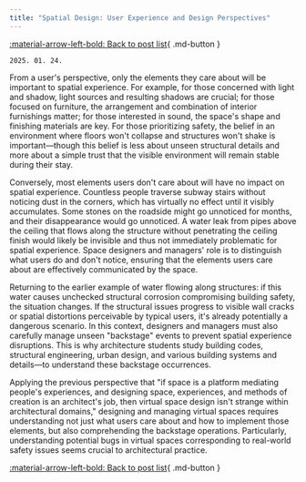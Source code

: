 ```yaml
---
title: "Spatial Design: User Experience and Design Perspectives"
---
```


[:material-arrow-left-bold: Back to post list](../index.md){ .md-button }

`2025. 01. 24.`

From a user's perspective, only the elements they care about will be important to spatial experience. For example, for those concerned with light and shadow, light sources and resulting shadows are crucial; for those focused on furniture, the arrangement and combination of interior furnishings matter; for those interested in sound, the space's shape and finishing materials are key. For those prioritizing safety, the belief in an environment where floors won't collapse and structures won't shake is important—though this belief is less about unseen structural details and more about a simple trust that the visible environment will remain stable during their stay.

Conversely, most elements users don't care about will have no impact on spatial experience. Countless people traverse subway stairs without noticing dust in the corners, which has virtually no effect until it visibly accumulates. Some stones on the roadside might go unnoticed for months, and their disappearance would go unnoticed. A water leak from pipes above the ceiling that flows along the structure without penetrating the ceiling finish would likely be invisible and thus not immediately problematic for spatial experience. Space designers and managers' role is to distinguish what users do and don't notice, ensuring that the elements users care about are effectively communicated by the space.

Returning to the earlier example of water flowing along structures: if this water causes unchecked structural corrosion compromising building safety, the situation changes. If the structural issues progress to visible wall cracks or spatial distortions perceivable by typical users, it's already potentially a dangerous scenario. In this context, designers and managers must also carefully manage unseen "backstage" events to prevent spatial experience disruptions. This is why architecture students study building codes, structural engineering, urban design, and various building systems and details—to understand these backstage occurrences.

Applying the previous perspective that "if space is a platform mediating people's experiences, and designing space, experiences, and methods of creation is an architect's job, then virtual space design isn't strange within architectural domains," designing and managing virtual spaces requires understanding not just what users care about and how to implement those elements, but also comprehending the backstage operations. Particularly, understanding potential bugs in virtual spaces corresponding to real-world safety issues seems crucial to architectural practice.

[:material-arrow-left-bold: Back to post list](../index.md){ .md-button }
